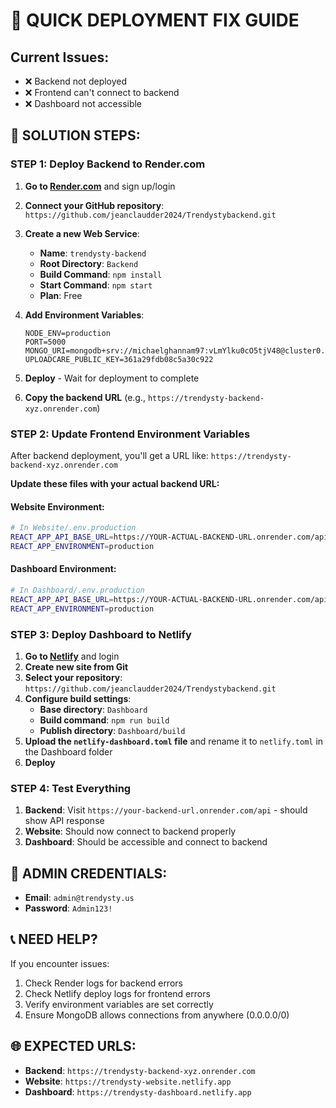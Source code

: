 # 🚀 QUICK DEPLOYMENT FIX GUIDE

## Current Issues:
- ❌ Backend not deployed
- ❌ Frontend can't connect to backend
- ❌ Dashboard not accessible

## 🔧 SOLUTION STEPS:

### STEP 1: Deploy Backend to Render.com

1. **Go to [Render.com](https://render.com)** and sign up/login
2. **Connect your GitHub repository**: `https://github.com/jeanclaudder2024/Trendystybackend.git`
3. **Create a new Web Service**:
   - **Name**: `trendysty-backend`
   - **Root Directory**: `Backend`
   - **Build Command**: `npm install`
   - **Start Command**: `npm start`
   - **Plan**: Free

4. **Add Environment Variables**:
   ```
   NODE_ENV=production
   PORT=5000
   MONGO_URI=mongodb+srv://michaelghannam97:vLmYlku0cO5tjV48@cluster0.kxbobym.mongodb.net/
   UPLOADCARE_PUBLIC_KEY=361a29fdb08c5a30c922
   ```

5. **Deploy** - Wait for deployment to complete
6. **Copy the backend URL** (e.g., `https://trendysty-backend-xyz.onrender.com`)

### STEP 2: Update Frontend Environment Variables

After backend deployment, you'll get a URL like: `https://trendysty-backend-xyz.onrender.com`

**Update these files with your actual backend URL:**

#### Website Environment:
```bash
# In Website/.env.production
REACT_APP_API_BASE_URL=https://YOUR-ACTUAL-BACKEND-URL.onrender.com/api
REACT_APP_ENVIRONMENT=production
```

#### Dashboard Environment:
```bash
# In Dashboard/.env.production  
REACT_APP_API_BASE_URL=https://YOUR-ACTUAL-BACKEND-URL.onrender.com/api
REACT_APP_ENVIRONMENT=production
```

### STEP 3: Deploy Dashboard to Netlify

1. **Go to [Netlify](https://netlify.com)** and login
2. **Create new site from Git**
3. **Select your repository**: `https://github.com/jeanclaudder2024/Trendystybackend.git`
4. **Configure build settings**:
   - **Base directory**: `Dashboard`
   - **Build command**: `npm run build`
   - **Publish directory**: `Dashboard/build`
5. **Upload the `netlify-dashboard.toml` file** and rename it to `netlify.toml` in the Dashboard folder
6. **Deploy**

### STEP 4: Test Everything

1. **Backend**: Visit `https://your-backend-url.onrender.com/api` - should show API response
2. **Website**: Should now connect to backend properly
3. **Dashboard**: Should be accessible and connect to backend

## 🔑 ADMIN CREDENTIALS:
- **Email**: `admin@trendysty.us`
- **Password**: `Admin123!`

## 📞 NEED HELP?
If you encounter issues:
1. Check Render logs for backend errors
2. Check Netlify deploy logs for frontend errors
3. Verify environment variables are set correctly
4. Ensure MongoDB allows connections from anywhere (0.0.0.0/0)

## 🌐 EXPECTED URLS:
- **Backend**: `https://trendysty-backend-xyz.onrender.com`
- **Website**: `https://trendysty-website.netlify.app`
- **Dashboard**: `https://trendysty-dashboard.netlify.app`